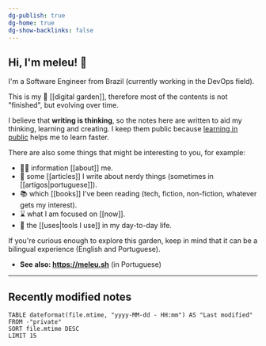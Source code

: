 ```yaml
---
dg-publish: true
dg-home: true
dg-show-backlinks: false
---
```

## Hi, I'm meleu! 👋

I'm a Software Engineer from Brazil (currently working in the DevOps field).

This is my 🌱 [[digital garden]], therefore most of the contents is not "finished", but evolving over time.

I believe that **writing is thinking**, so the notes here are written to aid my thinking, learning and creating. I keep them public because [learning in public](https://www.swyx.io/learn-in-public/) helps me to learn faster.

There are also some things that might be interesting to you, for example:

- 🧑‍💻 information [[about]] me.
- 📰 some [[articles]] I write about nerdy things (sometimes in [[artigos|portuguese]]).
- 📚 which [[books]] I've been reading (tech, fiction, non-fiction, whatever gets my interest).
- ⌛ what I am focused on [[now]].
- 🧰 the [[uses|tools I use]] in my day-to-day life.

If you're curious enough to explore this garden, keep in mind that it can be a bilingual experience (English and Portuguese).

- **See also: <https://meleu.sh>** (in Portuguese)

---

## Recently modified notes

```dataview
TABLE dateformat(file.mtime, "yyyy-MM-dd - HH:mm") AS "Last modified"
FROM -"private"
SORT file.mtime DESC
LIMIT 15
```